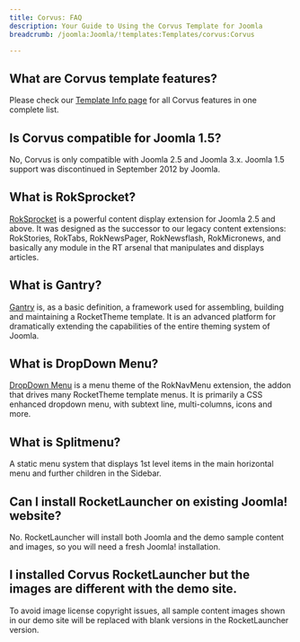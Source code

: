 ```yaml
---
title: Corvus: FAQ
description: Your Guide to Using the Corvus Template for Joomla
breadcrumb: /joomla:Joomla/!templates:Templates/corvus:Corvus

---
```


What are Corvus template features?
-----
Please check our [Template Info page][features] for all Corvus features in one complete list.

Is Corvus compatible for Joomla 1.5?
-----
No, Corvus is only compatible with Joomla 2.5 and Joomla 3.x. Joomla 1.5 support was discontinued in September 2012 by Joomla.

What is RokSprocket?
-----
[RokSprocket][roksprocket] is a powerful content display extension for Joomla 2.5 and above. It was designed as the successor to our legacy content extensions: RokStories, RokTabs, RokNewsPager, RokNewsflash, RokMicronews, and basically any module in the RT arsenal that manipulates and displays articles.

What is Gantry?
-----
[Gantry][gantry] is, as a basic definition, a framework used for assembling, building and maintaining a RocketTheme template. It is an advanced platform for dramatically extending the capabilities of the entire theming system of Joomla.

What is DropDown Menu?
-----
[DropDown Menu][dropdown] is a menu theme of the RokNavMenu extension, the addon that drives many RocketTheme template menus. It is primarily a CSS enhanced dropdown menu, with subtext line, multi-columns, icons and more.

What is Splitmenu?
-----
A static menu system that displays 1st level items in the main horizontal menu and further children in the Sidebar.

Can I install RocketLauncher on existing Joomla! website?
-----
No. RocketLauncher will install both Joomla and the demo sample content and images, so you will need a fresh Joomla! installation.

I installed Corvus RocketLauncher but the images are different with the demo site.
-----
To avoid image license copyright issues, all sample content images shown in our demo site will be replaced with blank versions in the RocketLauncher version.

[gantry]: http://gantry.org/
[features]: http://demo.rockettheme.com/joomla-templates/corvus/features
[font]: http://www.fontsquirrel.com/fonts/ubuntu
[forum]: http://www.rockettheme.com/forum/joomla-template-corvus
[roksprocket]: http://www.rockettheme.com/joomla/extensions/roksprocket
[dropdown]: http://demo.rockettheme.com/joomla-templates/corvus/features/menu-options
[splitmenu]: http://demo.rockettheme.com/joomla-templates/corvus/features/menu-options
[extensions]: http://demo.rockettheme.com/joomla-templates/corvus/features/extensions